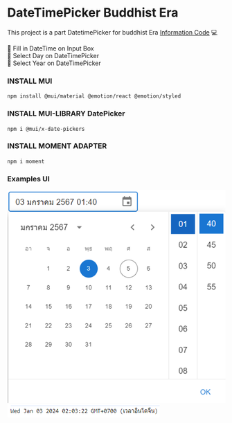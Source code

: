 # DateTimePicker Buddhist Era
This project is a part DatetimePicker for buddhist Era [Information Code](./DateTime.tsx) :computer:

:triangular_flag_on_post: Fill in DateTime on Input Box <br>
:triangular_flag_on_post: Select Day on DateTimePicker <br>
:triangular_flag_on_post: Select Year on DateTimePicker <br>

### INSTALL MUI
 ```
 npm install @mui/material @emotion/react @emotion/styled
 ```

### INSTALL MUI-LIBRARY DatePicker
 ```
 npm i @mui/x-date-pickers
 ```

### INSTALL MOMENT ADAPTER
 ```
 npm i moment
 ```

### Examples UI
![](./Image/Ex.png)
![](./Image/Ex2.png)